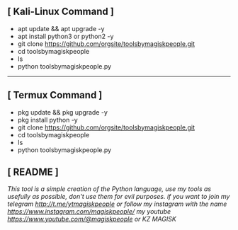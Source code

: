[ Kali-Linux Command ]
- 
- apt update && apt upgrade -y
- apt install python3 or python2 -y
- git clone https://github.com/orgsite/toolsbymagiskpeople.git
- cd toolsbymagiskpeople
- ls
- python toolsbymagiskpeople.py

_______________________________________________________________

[ Termux Command ]
- 
- pkg update && pkg upgrade -y
- pkg install python -y
- git clone https://github.com/orgsite/toolsbymagiskpeople.git
- cd toolsbymagiskpeople
- ls
- python toolsbymagiskpeople.py

[ README ]
-
_This tool is a simple creation of the Python language,
use my tools as usefully as possible, don't use them for evil purposes.
if you want to join my telegram http://t.me/ytmagiskpeople or follow my
instagram with the name https://www.instagram.com/magiskpeople/ my youtube https://www.youtube.com/@magiskpeople or KZ MAGISK_
